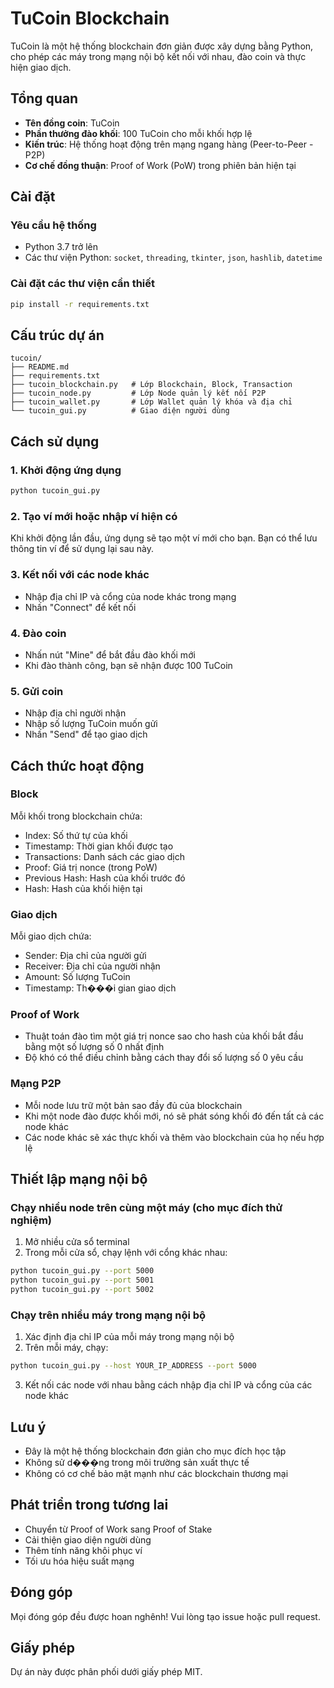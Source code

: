 # TuCoin Blockchain

TuCoin là một hệ thống blockchain đơn giản được xây dựng bằng Python, cho phép các máy trong mạng nội bộ kết nối với nhau, đào coin và thực hiện giao dịch.

## Tổng quan

- **Tên đồng coin**: TuCoin
- **Phần thưởng đào khối**: 100 TuCoin cho mỗi khối hợp lệ
- **Kiến trúc**: Hệ thống hoạt động trên mạng ngang hàng (Peer-to-Peer - P2P)
- **Cơ chế đồng thuận**: Proof of Work (PoW) trong phiên bản hiện tại

## Cài đặt

### Yêu cầu hệ thống

- Python 3.7 trở lên
- Các thư viện Python: `socket`, `threading`, `tkinter`, `json`, `hashlib`, `datetime`

### Cài đặt các thư viện cần thiết

```bash
pip install -r requirements.txt
```

## Cấu trúc dự án

```
tucoin/
├── README.md
├── requirements.txt
├── tucoin_blockchain.py   # Lớp Blockchain, Block, Transaction
├── tucoin_node.py         # Lớp Node quản lý kết nối P2P
├── tucoin_wallet.py       # Lớp Wallet quản lý khóa và địa chỉ
└── tucoin_gui.py          # Giao diện người dùng
```

## Cách sử dụng

### 1. Khởi động ứng dụng

```bash
python tucoin_gui.py
```

### 2. Tạo ví mới hoặc nhập ví hiện có

Khi khởi động lần đầu, ứng dụng sẽ tạo một ví mới cho bạn. Bạn có thể lưu thông tin ví để sử dụng lại sau này.

### 3. Kết nối với các node khác

- Nhập địa chỉ IP và cổng của node khác trong mạng
- Nhấn "Connect" để kết nối

### 4. Đào coin

- Nhấn nút "Mine" để bắt đầu đào khối mới
- Khi đào thành công, bạn sẽ nhận được 100 TuCoin

### 5. Gửi coin

- Nhập địa chỉ người nhận
- Nhập số lượng TuCoin muốn gửi
- Nhấn "Send" để tạo giao dịch

## Cách thức hoạt động

### Block

Mỗi khối trong blockchain chứa:
- Index: Số thứ tự của khối
- Timestamp: Thời gian khối được tạo
- Transactions: Danh sách các giao dịch
- Proof: Giá trị nonce (trong PoW)
- Previous Hash: Hash của khối trước đó
- Hash: Hash của khối hiện tại

### Giao dịch

Mỗi giao dịch chứa:
- Sender: Địa chỉ của người gửi
- Receiver: Địa chỉ của người nhận
- Amount: Số lượng TuCoin
- Timestamp: Th���i gian giao dịch

### Proof of Work

- Thuật toán đào tìm một giá trị nonce sao cho hash của khối bắt đầu bằng một số lượng số 0 nhất định
- Độ khó có thể điều chỉnh bằng cách thay đổi số lượng số 0 yêu cầu

### Mạng P2P

- Mỗi node lưu trữ một bản sao đầy đủ của blockchain
- Khi một node đào được khối mới, nó sẽ phát sóng khối đó đến tất cả các node khác
- Các node khác sẽ xác thực khối và thêm vào blockchain của họ nếu hợp lệ

## Thiết lập mạng nội bộ

### Chạy nhiều node trên cùng một máy (cho mục đích thử nghiệm)

1. Mở nhiều cửa sổ terminal
2. Trong mỗi cửa sổ, chạy lệnh với cổng khác nhau:

```bash
python tucoin_gui.py --port 5000
python tucoin_gui.py --port 5001
python tucoin_gui.py --port 5002
```

### Chạy trên nhiều máy trong mạng nội bộ

1. Xác định địa chỉ IP của mỗi máy trong mạng nội bộ
2. Trên mỗi máy, chạy:

```bash
python tucoin_gui.py --host YOUR_IP_ADDRESS --port 5000
```

3. Kết nối các node với nhau bằng cách nhập địa chỉ IP và cổng của các node khác

## Lưu ý

- Đây là một hệ thống blockchain đơn giản cho mục đích học tập
- Không sử d���ng trong môi trường sản xuất thực tế
- Không có cơ chế bảo mật mạnh như các blockchain thương mại

## Phát triển trong tương lai

- Chuyển từ Proof of Work sang Proof of Stake
- Cải thiện giao diện người dùng
- Thêm tính năng khôi phục ví
- Tối ưu hóa hiệu suất mạng

## Đóng góp

Mọi đóng góp đều được hoan nghênh! Vui lòng tạo issue hoặc pull request.

## Giấy phép

Dự án này được phân phối dưới giấy phép MIT.